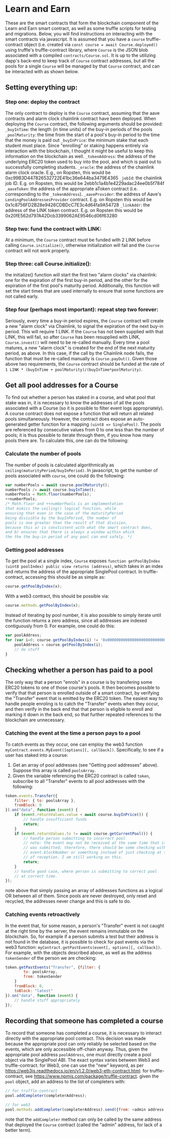 # Learn and Earn
These are the smart contracts that form the blockchain component of the Learn and Earn smart contract, as well as some truffle scripts for testing and migrations. Below, you will find instructions on interacting with the smart contracts via javascript.
It is assumed that you have a `course` truffle-contract object (i.e. created via `const course = await Course.deployed()` using truffle's truffle-contract library, where `Course` is the JSON blob associated with a compiled `contracts/Course.sol`.
It is up to the utilizing dapp's back-end to keep track of `Course` contract addresses, but all the pools for a single `Course` will be managed by that `Course` contract, and can be interacted with as shown below.

## Setting everything up:
### Step one: deploy the contract
The only contract to deploy is the `Course` contract, assuming that the aave contracts and alarm clock chainlink contract have been deployed. When deploying the `Course` contract, the following arguments should be provided:
`_buyInTime`: the length (in time units) of the buy-in periods of the pools
`_poolMaturity`: the time from the start of a pool's buy-in period to the time that the money is paid out
`_buyInPrice`: the minimum stake that each student must place. Since "enrolling" or staking happens entirely via interaction with the blockchain, I thought it might be useful to keep this information on the blockchain as well.
`_tokenAddress`: the address of the underlying ERC20 token used to buy into the pool, and which is paid out to successfully completing students.
`_oracle`: the address of the chainlink alarm clock oracle. E.g., on Ropsten, this would be 0xc99B3D447826532722E41bc36e644ba3479E4365
`_jobId`: the chainlink job ID. E.g. on Ropsten, this would be 2ebb1c1a4b1e4229adac24ee0b5f784f
`_aaveToken`: the address of the appropriate aToken contract (i.e. corresponding to the `_tokenAddress`).
`_aaveProvider`: the address of Aave's `LendingPoolAddressesProvider` contract. E.g. on Ropsten this would be 0x1c8756FD2B28e9426CDBDcC7E3c4d64fa9A54728
`_linkAddr`: the address of the LINK token contract. E.g. on Ropsten this would be 0x20fE562d797A42Dcb3399062AE9546cd06f63280

### Step two: fund the contract with LINK:
At a minimum, the `Course` contract must be funded with 2 LINK before calling `Course.initialize()`, otherwise initialization will fail and the `Course` contract will not work properly.
### Step three: call Course.initialize():
the initialize() function will start the first two "alarm clocks" via chainlink: one for the expiration of the first buy-in period, and the other for the expiration of the first pool's maturity period. Additionally, this function will set the start times that are used internally to ensure that some functions are not called early.
### Step four (perhaps most important): repeat step two forever:
Seriously, every time a buy-in period expires, the `Course` contract will create a new "alarm clock" via Chainlink, to signal the expiration of the next buy-in period. This will require 1 LINK. If the `Course` has not been supplied with that LINK, this will fail, so after `Course` has been resupplied with LINK, `Course.invest()` will need to be re-called manually.
Every time a pool matures, a new "alarm clock" is created for the end of the next maturity period, as above. In this case, if the call by the Chainlink node fails, the function that must be re-called manually is `Course.payOut()`.
Given those above two requirements, the `Course` contract should be funded at the rate of `1 LINK * (buyInTime + poolMaturity)/(buyInTime*poolMaturity)`.

## Get all pool addresses for a Course
To find out whether a person has staked in a course, and what pool that stake was in, it is necessary to know the addresses of all the pools associated with a Course (so it is possible to filter event logs appropriately). A course contract does not expose a function that will return all related pools simultaneously. However, the contract does expose an auto-generated getter function for a mapping `(uint8 => SinglePool)`. The pools are referenced by consecutive values from 0 to one less than the number of pools; it is thus possible to iterate through them, if you know how many pools there are. To calculate this, one can do the following:

### Calculate the number of pools
The number of pools is calculated algorithmically as `ceiling(maturityPeriod/buyInPeriod)`. In javascript, to get the number of pools associated with `course`, one could do the following:

```javascript
var numberPools = await course.poolMaturity();
numberPools /= await course.buyInTime();
numberPools = Math.floor(numberPools);
++numberPools; 
/* Math.floor and ++numberPools is an implementation 
that mimics the ceiling() logical function, while 
ensuring that even in the case of the maturityPeriod
being divisible by the buyInPeriod, the number of 
pools is one greater than the result of that division, 
because this a) is constistent with what the smart contract does,
and b) ensures that there is always a window within which
the the the buy-in period of any pool can end safely. */
```

### Getting pool addresses
To get the pool at a single index, `Course` exposes `function getPoolByIndex (uint8 poolIndex) public view returns (address)`, which takes in an index and returns the address of the appropriate SinglePool contract. In truffle-contract, accessing this should be as simple as:
```javascript
course.getPoolByIndex(x);
```
With a web3 contract, this should be possible via:
```javascript
course.methods.getPoolByIndex(x);
```
Instead of iterating by pool number, it is also possible to simply iterate until the function returns a zero address, since all addresses are indexed contiguously from 0. For example, one could do this:
```javascript
var poolAddress;
for (var i=0; course.getPoolByIndex(i) != '0x0000000000000000000000000000000000000000'; ++i) {
	poolAddress = course.getPoolByIndex(i);
	// do stuff
}
```
## Checking whether a person has paid to a pool
The only way that a person "enrols" in a course is by transfering some ERC20 tokens to one of those course's pools. It then becomes possible to verify that that person is enrolled outside of a smart contract, by verifying the "Transfer" event that is emitted by the ERC20 token. The easiest way to handle people enroling is to catch the "Transfer" events when they occur, and then verify in the back end that that person is eligible to enroll and marking it down in the back end, so that further repeated references to the blockchain are unnecessary.
### Catching the event at the time a person pays to a pool
To catch events as they occur, one can employ the web3 function `myContract.events.MyEvent([options][, callback])`. Specifically, to see if a user has staked into a course:
1. Get an array of pool addresses (see "Getting pool addresses" above). Suppose this array is called `poolsArray`.
2. Given the variable referencing the ERC20 contract is called `token`, subscribe to all "Transfer" events to all pool addresses with the following:
```javascript
token.events.Transfer({
	filter: { to: poolsArray },
	fromBlock: 0
}).on("data", function (event) {
	if (event.returnValues.value < await course.buyInPrice()) {
		// handle insufficient funds
		return;
	}
	if (event.returnValues.to != await course.getCurrentPool()) {
		// handle person submitting to incorrect pool
		// note: the event may not be received at the same time that it 
		// was submitted; therefore, there should be some checking with
		// event.blockNumber or something instead of just checking at the time
		// of reception. I am still working on this.
		return;
	}
	// handle good case, where person is submitting to correct pool
	// at correct time.
});
```
note above that simply passing an array of addresses functions as a logical OR between all of them. Since pools are never destroyed, only reset and recycled, the addresses never change and this is safe to do.
### Catching events retroactively
In the event that, for some reason, a person's "Transfer" event is not caught at the right time by the server, the event remains immutable on the blockchain. So, for example if a person submits a test but their address is not found in the database, it is possible to check for past events via the web3 function: `myContract.getPastEvents(event[, options][, callback])`. For example, with the objects described above, as well as the address `tokenSender` of the person we are checking:
```javascript
token.getPastEvents("Transfer", {filter: {
		to: poolsArray,
		from: tokenSender
	}
	fromBlock: 0,
	toBlock: "latest"
}).on("data", function (event) {
	// handle stuff appropriately
});
```
## Recording that someone has completed a course
To record that someone has completed a course, it is necessary to interact directly with the appropriate pool contract. This decision was made because the appropriate pool can only reliably be selected based on the events, which are only accessible off-chain anyway. Thus, given the appropriate pool address `poolAddress`, one must directly create a pool object via the SinglePool ABI. The exact syntax varies between Web3 and truffle-contract. for Web3, one can use the "new" keyword, as per https://web3js.readthedocs.io/en/v1.2.0/web3-eth-contract.html. for truffle-contract, see https://www.npmjs.com/package/truffle-contract. 
given the `pool` object, add an address to the list of completers with:
```javascript
// for truffle-contract
pool.addCompleter(completerAddress);

// for web3
pool.methods.addCompleter(completerAddress).send({from: <admin address here>});
```
note that the `addCompleter` method can only be called by the same address that deployed the `Course` contract (called the "admin" address, for lack of a better term).

